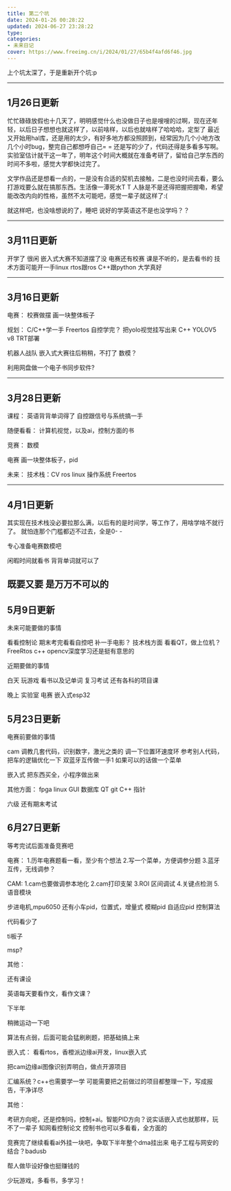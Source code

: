 ```yaml
---
title: 第二个坑
date: 2024-01-26 00:28:22
updated: 2024-06-27 23:28:22
type:
categories:
- 未来日记
cover: https://www.freeimg.cn/i/2024/01/27/65b4f4afd6f46.jpg
---
```


上个坑太深了，于是重新开个坑:p

---------------------
1月26日更新
---
忙忙碌碌放假也十几天了，明明感觉什么也没做日子也是嗖嗖的过啊，现在还年轻，以后日子想想也就这样了，以前啥样，以后也就啥样了哈哈哈，定型了
最近又开始用hal库，还是用的太少，有好多地方都没照顾到，经常因为几个小地方改几个小时bug，整完自己都想呼自己= = 还是写的少了，代码还得是多看多写啊。
实验室估计就干这一年了，明年这个时间大概就在准备考研了，留给自己学东西的时间不多啦，感觉大学都快过完了。

文学作品还是想看一点的，一是没有合适的契机去接触，二是也没时间去看，要么打游戏要么就在搞那东西。生活像一潭死水T T 
人脉是不是还得把握把握嘞，希望能改改内向的性格，虽然不太可能吧，感觉一辈子就这样了:(

就这样吧，也没啥想说的了，睡吧
说好的学英语这不是也没学吗？？

---------------------
3月11日更新
---
开学了
很闲
嵌入式大赛不知道摆了没
电赛还有校赛
课是不听的，是去看书的
技术方面可能开一手linux
rtos跟ros
C++跟python
大学真好

---------------------
3月16日更新
---
电赛：
校赛做摆
画一块整体板子

规划：
C/C++学一手
Freertos
自控学完？
把yolo视觉挂写出来 C++ YOLOV5 v8 TRT部署

机器人战队
嵌入式大赛往后稍稍，不打了 数模？

利用网盘做一个电子书同步软件?

---------------------
3月28日更新
---
课程：
英语背背单词得了
自控跟信号与系统搞一手

随便看看：
计算机视觉，以及ai，控制方面的书


竞赛：
数模

电赛   画一块整体板子，pid

未来：
技术栈：CV ros linux 操作系统 Freertos

---------------------
4月1日更新
---


其实现在技术栈没必要拉那么满，以后有的是时间学，等工作了，用啥学啥不就行了。
就怕连那个门槛都迈不过去，全是0- -

专心准备电赛数模吧

闲暇时间就看书 背背单词就可以了

既要又要 是万万不可以的
---------------------
5月9日更新
---

未来可能要做的事情

看看控制论
期末考完看看自控吧
补一手电影？
技术栈方面
看看QT，做上位机？
FreeRtos
c++ opencv深度学习还是挺有意思的

近期要做的事情

白天
玩游戏
看书以及记单词
复习考试
还有各科的项目课

晚上
实验室 
电赛 嵌入式esp32

5月23日更新
---
电赛前要做的事情

cam 调教几套代码，识别数字，激光之类的
调一下位置环速度环 参考别人代码，把车的逻辑优化一下
双蓝牙互传做一手1
如果可以的话做一个菜单

嵌入式 把东西买全，小程序做出来

其他方面：
fpga linux GUI 数据库
QT git C++ 指针

六级
还有期末考试




6月27日更新
---
等考完试后面准备竞赛吧


电赛：
1.历年电赛题看一看，至少有个想法
2.写一个菜单，方便调参分题
3.蓝牙互传，无线调参？

CAM:
1.cam也要做调参本地化 
2.cam打印支架
3.ROI 区间调试
4.关键点检测
5.语音模块

步进电机,mpu6050
还有小车pid，位置式，增量式
模糊pid 自适应pid
控制算法

代码看少了

ti板子

msp?

其他：

还有课设

英语每天要看作文，看作文课？

下半年

稍微运动一下吧


算法有点弱，后面可能会猛刷刷题，把基础搞上来


嵌入式：
看看rtos，香橙派边缘ai开发，linux嵌入式

把cam边缘ai图像识别弄明白，做点开源项目

汇编系统？c++也需要学一学
可能需要把之前做过的项目都整理一下，写成报告，干净详尽

其他：

考研方向呢，还是控制吗，控制+ai。智能PID方向？说实话嵌入式也就那样，玩不了一辈子
知网看控制论文
控制书也可以多看看，全方面的


竞赛完了继续看看ai外挂一块吧，争取下半年整个dma挂出来
电子工程与网安的结合？badusb

帮人做毕设好像也挺赚钱的

少玩游戏，多看书，多学习！